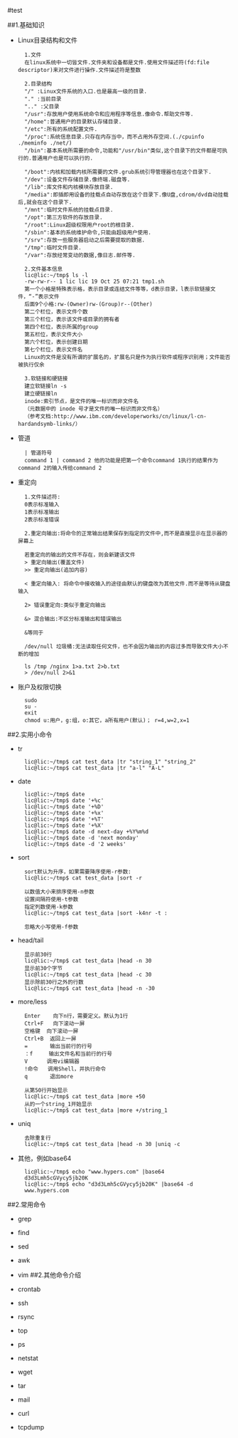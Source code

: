 #test

##1.基础知识
- Linux目录结构和文件

		1.文件
		在linux系统中一切皆文件.文件夹和设备都是文件.使用文件描述符(fd:file descriptor)来对文件进行操作.文件描述符是整数
		
		2.目录结构
		"/" :Linux文件系统的入口.也是最高一级的目录.
		"." :当前目录
		".." :父目录
		"/usr":存放用户使用系统命令和应用程序等信息.像命令.帮助文件等.
		"/home":普通用户的目录默认存储目录.
		"/etc":所有的系统配置文件.
		"/proc":系统信息目录.只存在内存当中，而不占用外存空间.(./cpuinfo ./meminfo ./net/)
		"/bin":基本系统所需要的命令,功能和"/usr/bin"类似,这个目录下的文件都是可执行的.普通用户也是可以执行的.

		"/boot":内核和加载内核所需要的文件.grub系统引导管理器也在这个目录下.
		"/dev":设备文件存储目录.像终端.磁盘等.
		"/lib":库文件和内核模块存放目录.
		"/media":即插即用设备的挂载点自动存放在这个目录下.像U盘,cdrom/dvd自动挂载后,就会在这个目录下.
		"/mnt":临时文件系统的挂载点目录.
		"/opt":第三方软件的存放目录.
		"/root":Linux超级权限用户root的根目录.
		"/sbin":基本的系统维护命令,只能由超级用户使用.
		"/srv":存放一些服务器启动之后需要提取的数据.
		"/tmp":临时文件目录.
		"/var":存放经常变动的数据,像日志.邮件等.
		
		2.文件基本信息
		lic@lic:~/tmp$ ls -l 
		-rw-rw-r-- 1 lic lic 19 Oct 25 07:21 tmp1.sh
		第一个小格是特殊表示格，表示目录或连结文件等等，d表示目录，l表示软链接文件，“-”表示文件
		后面9个小格:rw-(Owner)rw-(Group)r--(Other)
		第二个栏位，表示文件个数
		第三个栏位，表示该文件或目录的拥有者
		第四个栏位，表示所属的group
		第五栏位，表示文件大小
		第六个栏位，表示创建日期
		第七个栏位，表示文件名
		Linux的文件是没有所谓的扩展名的，扩展名只是作为执行软件或程序识别用；文件能否被执行仅余

		3.软链接和硬链接
		建立软链接ln -s
		建立硬链接ln
		inode:索引节点，是文件的唯一标识而非文件名
		（元数据中的 inode 号才是文件的唯一标识而非文件名）
		（参考文档:http://www.ibm.com/developerworks/cn/linux/l-cn-hardandsymb-links/）
- 管道

		| 管道符号
		command 1 | command 2 他的功能是把第一个命令command 1执行的结果作为command 2的输入传给command 2


- 重定向
		
		1.文件描述符:
		0表示标准输入
		1表示标准输出
		2表示标准错误

		2.重定向输出:将命令的正常输出结果保存到指定的文件中,而不是直接显示在显示器的屏幕上

		若重定向的输出的文件不存在，则会新建该文件
		> 重定向输出(覆盖文件)
		>> 重定向输出(追加内容)
		
		< 重定向输入: 将命令中接收输入的途径由默认的键盘改为其他文件.而不是等待从键盘输入
		
		2> 错误重定向:类似于重定向输出
		
		&> 混合输出:不区分标准输出和错误输出
		
		&等同于

		/dev/null 垃圾桶:无法读取任何文件，也不会因为输出的内容过多而导致文件大小不断的增加
		
		ls /tmp /nginx 1>a.txt 2>b.txt
		> /dev/null 2>&1
- 账户及权限切换

		sudo
		su - 
		exit
		chmod u:用户，g:组，o:其它，a所有用户(默认)； r=4,w=2,x=1

##2.实用小命令
- tr

		lic@lic:~/tmp$ cat test_data |tr "string_1" "string_2"
		lic@lic:~/tmp$ cat test_data |tr "a-l" "A-L"
- date

		lic@lic:~/tmp$ date
		lic@lic:~/tmp$ date '+%c'
		lic@lic:~/tmp$ date '+%D'
		lic@lic:~/tmp$ date '+%x'
		lic@lic:~/tmp$ date '+%T'
		lic@lic:~/tmp$ date '+%X'
		lic@lic:~/tmp$ date -d next-day +%Y%m%d
		lic@lic:~/tmp$ date -d 'next monday'
		lic@lic:~/tmp$ date -d '2 weeks'
- sort
		
		sort默认为升序，如果需要降序使用-r参数:
		lic@lic:~/tmp$ cat test_data |sort -r

		以数值大小来排序使用-n参数
		设置间隔符使用-t参数
		指定列数使用-k参数
		lic@lic:~/tmp$ cat test_data |sort -k4nr -t :

		忽略大小写使用-f参数
		
		
- head/tail

		显示前30行
		lic@lic:~/tmp$ cat test_data |head -n 30
		显示前30个字节
		lic@lic:~/tmp$ cat test_data |head -c 30
		显示除前30行之外的行数
		lic@lic:~/tmp$ cat test_data |head -n -30

- more/less

		Enter    向下n行，需要定义。默认为1行
		Ctrl+F   向下滚动一屏
		空格键  向下滚动一屏
		Ctrl+B  返回上一屏
		=       输出当前行的行号
		：f     输出文件名和当前行的行号
		V      调用vi编辑器
		!命令   调用Shell，并执行命令 
		q       退出more
		
		从第50行开始显示
		lic@lic:~/tmp$ cat test_data |more +50
		从的一个string_1开始显示
		lic@lic:~/tmp$ cat test_data |more +/string_1
- uniq
		
		去除重复行
		lic@lic:~/tmp$ cat test_data |head -n 30 |uniq -c

- 其他，例如base64

		lic@lic:~/tmp$ echo "www.hypers.com" |base64
		d3d3Lmh5cGVycy5jb20K
		lic@lic:~/tmp$ echo "d3d3Lmh5cGVycy5jb20K" |base64 -d
		www.hypers.com

##2.常用命令
- grep
- find
- sed
- awk
- vim
##2.其他命令介绍
- crontab
- ssh
- rsync
- top
- ps
- netstat

- wget
- tar
- mail
- curl
- tcpdump
